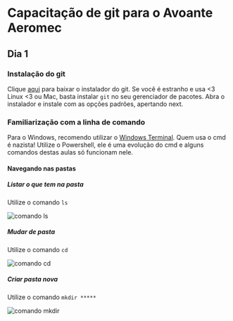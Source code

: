 # Capacitação de git para o Avoante Aeromec
## Dia 1
### Instalação do git
Clique [aqui](http://git-scm.com/download/win) para baixar o instalador do git.
Se você é estranho e usa <3 Linux <3 ou Mac, basta instalar `git` no seu gerenciador de pacotes.
Abra o instalador e instale com as opções padrões, apertando next.

### Familiarização com a linha de comando
Para o Windows, recomendo utilizar o [Windows Terminal](https://aka.ms/terminal).
Quem usa o cmd é nazista! Utilize o Powershell, ele é uma evolução do cmd e alguns comandos destas aulas só funcionam nele.
#### Navegando nas pastas
##### Listar o que tem na pasta
Utilize o comando `ls`

![comando ls](https://i.imgur.com/ffOOiaZ.gif)

##### Mudar de pasta
Utilize o comando `cd`

![comando cd](https://i.imgur.com/Wi8O4le.gif)

##### Criar pasta nova
Utilize o comando `mkdir *****`

![comando mkdir](https://i.imgur.com/ClODxW3.gif)